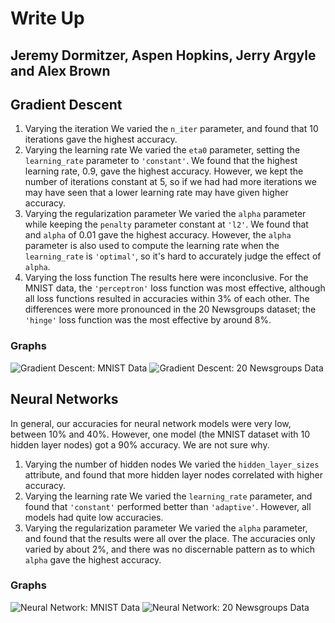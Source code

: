 # Write Up
## Jeremy Dormitzer, Aspen Hopkins, Jerry Argyle and Alex Brown

## Gradient Descent
1. Varying the iteration
We varied the `n_iter` parameter, and found that 10 iterations gave the highest accuracy.
2. Varying the learning rate
We varied the `eta0` parameter, setting the `learning_rate` parameter to `'constant'`. We found that the highest learning rate, 0.9, gave the highest accuracy. However, we kept the number of iterations constant at 5, so if we had had more iterations we may have seen that a lower learning rate may have given higher accuracy.
3. Varying the regularization parameter
We varied the `alpha` parameter while keeping the `penalty` parameter constant at `'l2'`. We found that and `alpha` of 0.01 gave the highest accuracy. However, the `alpha` parameter is also used to compute the learning rate when the `learning_rate` is `'optimal'`, so it's hard to accurately judge the effect of `alpha`.
4. Varying the loss function
The results here were inconclusive. For the MNIST data, the `'perceptron'` loss function was most effective, although all loss functions resulted in accuracies within 3% of each other. The differences were more pronounced in the 20 Newsgroups dataset; the `'hinge'` loss function was the most effective by around 8%.

### Graphs
![Gradient Descent: MNIST Data](GD_MNIST.png)
![Gradient Descent: 20 Newsgroups Data](GD_20NG.png)

## Neural Networks
In general, our accuracies for neural network models were very low, between 10% and 40%. However, one model (the MNIST dataset with 10 hidden layer nodes) got a 90% accuracy. We are not sure why.

1. Varying the number of hidden nodes
We varied the `hidden_layer_sizes` attribute, and found that more hidden layer nodes correlated with higher accuracy.
2. Varying the learning rate
We varied the `learning_rate` parameter, and found that `'constant'` performed better than `'adaptive'`. However, all models had quite low accuracies.
3. Varying the regularization parameter
We varied the `alpha` parameter, and found that the results were all over the place. The accuracies only varied by about 2%, and there was no discernable pattern as to which `alpha` gave the highest accuracy.

### Graphs
![Neural Network: MNIST Data](NN_MNIST.png)
![Neural Network: 20 Newsgroups Data](NN_20NG.png)

